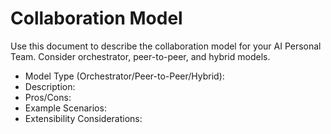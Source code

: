 # Collaboration Model

Use this document to describe the collaboration model for your AI Personal Team. Consider orchestrator, peer-to-peer, and hybrid models.

- Model Type (Orchestrator/Peer-to-Peer/Hybrid):
- Description:
- Pros/Cons:
- Example Scenarios:
- Extensibility Considerations:
